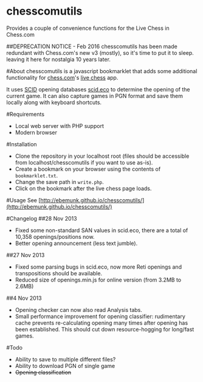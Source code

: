 chesscomutils
=============
Provides a couple of convenience functions for the Live Chess in Chess.com

##DEPRECATION NOTICE - Feb 2016
chesscomutils has been made redundant with Chess.com's new v3 (mostly), so it's time to put it to sleep. leaving it here for nostalgia 10 years later.

#About
chesscomutils is a javascript bookmarklet that adds some additional functionality for [chess.com]()'s [live chess](http://live.chess.com) app.

It uses [SCID](http://sourceforge.net/projects/scid) opening databases [scid.eco](http://sourceforge.net/p/scid/code/ci/master/tree/scid.eco) to determine the opening of the current game. It can also capture games in PGN format and save them locally along with keyboard shortcuts.

#Requirements
- Local web server with PHP support
- Modern browser

#Installation
- Clone the repository in your localhost root (files should be accessible from localhost/chesscomutils if you want to use as-is).
- Create a bookmark on your browser using the contents of `bookmarklet.txt`.
- Change the save path in `write.php`.
- Click on the bookmark after the live chess page loads.

#Usage
See [http://ebemunk.github.io/chesscomutils/](http://ebemunk.github.io/chesscomutils/)

#Changelog
##28 Nov 2013
- Fixed some non-standard SAN values in scid.eco, there are a total of 10,358 openings/positions now.
- Better opening announcement (less text jumble).

##27 Nov 2013
- Fixed some parsing bugs in scid.eco, now more Reti openings and transpositions should be available.
- Reduced size of openings.min.js for online version (from 3.2MB to 2.6MB)

##4 Nov 2013
- Opening checker can now also read Analysis tabs.
- Small performance improvement for opening classifier: rudimentary cache prevents re-calculating opening many times after opening has been established. This should cut down resource-hogging for long/fast games.

#Todo
- Ability to save to multiple different files?
- Ability to download PGN of single game
- ~~Opening classification~~
